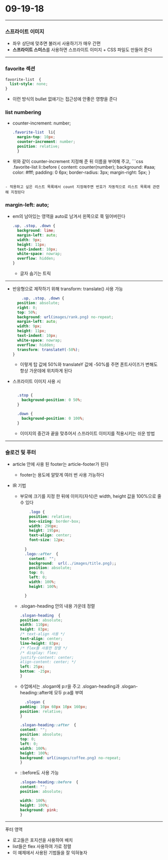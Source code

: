 # 09-19-18

---

### 스프라이트 이미지 
  - 좌우 상단에 맞추면 불러서 사용하기가 매우 간편
  - **스프라이트 스미스**를 사용하면 스프라이트 이미지 + CSS 파일도 만들어 준다


---

### favorite 섹션

```css
favorite-list  {
  list-style: none;
}
```
- 이런 방식의 bullet 없애기는 접근성에 안좋은 영향을 준다


### list numbering
  - counter-increment: number;
    ```css
    .favorite-list  li{
      margin-top: 10px;
      counter-increment: number; 
      position: relative;
      }
    ```
   - 위와 같이 counter-increment 지정해 준 뒤 이름을 부여해 주고,
    ```css
    .favorite-list li::before {
      content: counter(number);
      background: #aaa;
      color: #fff;
      padding: 0 6px;
      border-radius: 3px;
      margin-right: 5px;
      }
      ```
    - 적용하고 싶은 리스트 목록에서 count 지정해주면 번호가 자동적으로 리스트 목록에 관련해 지정된다




### margin-left: auto;
  - em의 남아있는 영역을 auto로 남겨서 왼쪽으로 쭉 밀어버린다
    ```css
    .up, .stop, .down {
      background: lime;
      margin-left: auto;
      width: 9px;
      height: 11px;
      text-indent: 10px;
      white-space: nowrap;
      overflow: hidden;
    }
    ```
    - 글자 숨기는 트릭

---

- 반응형으로 제작하기 위해 transform: translate() 사용 가능 
    ```css
        .up, .stop, .down {
      position: absolute;
      right: 0;
      top: 50%;
      background: url(images/rank.png) no-repeat;
      margin-left: auto;
      width: 9px;
      height: 11px;
      text-indent: 10px;
      white-space: nowrap;
      overflow: hidden;
      transform: translateY(-50%);
    }
    ```
    - 이렇게 탑 값에 50%와  translateY 값에 -50%를 주면 폰트사이즈가 변해도 항상 가운데에 위치하게 된다

- 스프라이트 이미지 사용 시
  ```css  

    .stop {
      background-position: 0 50%;
    }

    .down {
      background-position: 0 100%;
    }
  ```
  - 이미지의 중간과 끝을 맞추어서 스프라이트 이미지를 적용시키는 쉬운 방법



---

### 슬로건 및 푸터 

- article 안에 사용 된 footer는 article-footer가 된다
  - footer는 용도에 알맞게 여러 번 사용 가능하다

- IR 기법
  - 부모에 크기를 지정 한 뒤에 이미지(자식)은 width, height 값을 100%으로 줄 수 있다
    ```css
        .logo {
        position: relative;
        box-sizing: border-box;
        width: 290px;
        height: 195px;
        text-align: center;
        font-size: 12px;
      
      }
      .logo::after  {
        content: "";
        background:  url(../images/title.png);;
        position: absolute;
        top: 0;
        left: 0;
        width: 100%;
        height: 100%;

      }
    ```

  - .slogan-heading 안의 내용 가운데 정렬
    ```css
    .slogan-heading  {
    position: absolute;
    width: 110px;
    height: 83px;
    /* text-align 사용 */
    text-align: center;
    line-height: 83px;
    /* flex를 사용한 정렬 */
    /* display: flex;
    justify-content: center;
    align-content: center; */
    left: 25px;
    bottom: -25px;
    }
    ```

  - 수업에서는 .slogan에 p:r을 주고 .slogan-heading과 .slogan-heading::after에 모두 p:a를 부여
    ```css
      .slogan {
    padding: 10px 60px 10px 160px;
    position: relative;
    }

    .slogan-heading::after  {
    content: "";
    position: absolute;
    top: 0;
    left: 0;
    width: 100%;
    height: 100%;
    background: url(images/coffee.png) no-repeat;
    }
     ```

  - ::before도 사용 가능
    ```css
    .slogan-heading::before  {
    content: "";
    position: absolute;

    width: 100%;
    height: 100%;
    background: pink;
    }
    ```

---

푸터 영역

- 로고들은 포지션을 사용하여 배치
- list들은 flex 사용하여 가로 정렬
- 이 예제에서 사용된 기법들을 잘 익혀놓자

